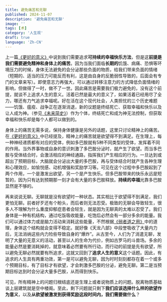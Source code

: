 ```yaml
---
title: 避免痛苦和无聊
published: 2024-11-07
description: '避免痛苦和无聊'
image: ''
tags: [术]
category: '人生观'
draft: true
language: 'Zh-CN'
---
```

上一篇[《更好的意义》](https://mp.weixin.qq.com/s/gssr6Xkuj83u5numWuqgQA)中说到我们需要追求**可持续的幸福快乐方法**，但是这**前提是我们需要避免精神和身体上的痛苦**。因为当我们面临**长期的**饥饿、病痛、恐惧等环境压力的时候，身体无法避免的会分泌那些负面的物质，给我们带来负面的情绪（短期的、适当的压力可能反而有利，这是由自身的反脆弱性导致的，后面会有专门的文章来写）。即使意志力再强大，可以通过转移注意力的方式降低负面情绪的影响，但做得了一时，做不了一世。因此痛苦是需要我们极力避免的，没有这个前提，就谈不上追求人生的意义。活着已然是最大的意义了，如果活着已经用尽了全力，哪还有力气追求幸福呢。好在活在这个现代社会，人类担忧的三个历史难题——饥饿、瘟疫、战争正在逐渐消退，新的议题是终结死亡、获取幸福和快乐以及让人成为神。（参见[《未来简史》](https://book.douban.com/subject/26943161/)）作为个体，终结死亡和成为神无法控制，但获取幸福和快乐却是每个人都可以做到的。

身体上的痛苦无需多说，保持身体健康是另外的话题，这里只讨论精神上的痛苦。在[《更好的意义》](https://mp.weixin.qq.com/s/gssr6Xkuj83u5numWuqgQA)中已经提及，精神上的痛苦就是欲望得不到满足。在生理上，每一种神经递质都有对应的受体，例如多巴胺就有5种不同类型的受体，发挥着不同的作用。当外界事物或自身的意识刺激了多巴胺分泌时，就产生了欲望。而当多巴胺与受体结合时，会激活相应的神经通路，指挥我们产生相应的行为。一旦达到或超出了预期目标，大脑就会分泌出大量的多巴胺，再与受体结合时就产生各种生理和心理效应，如愉悦感、动机增强和奖励学习等。可见在这个过程中多巴胺起到了两个作用，一个是激发出欲望，另一个是产生快乐。但多巴胺带来的快乐永远是短暂的，因为只有达到预期那一刻才会有大量的多巴胺释放。**持续的幸福**光靠多巴胺显然是不够的。

再来说说无聊。无聊就是没有欲望时一种状态。其实相比于欲望得不到满足，我们更怕无聊。前者好歹还有个盼头，而后者则无法忍受。极致的无聊会导致轻生，很多人不理解为什么重度抑郁症患者会轻生，就是因为无聊真的太难以忍受了。我们身体是一种有机结构，通过吃饭吸收能量，吃饱后必然会有一部分多余的能量。我们可以通过体力或是脑力活动来消耗这些能量，不然根据[《弱者道之用》](https://mp.weixin.qq.com/s/BXkKHfHUKNlI5YocdefxCA)中的道理，身体这个结构就会变得不稳定。就好像《天龙八部》中段誉吸收了大量内力后，无法消纳这些内力险些导致自身的“爆炸”。从古至今，人们为了消遣无聊，发明了大量的无意义的活动，甚至以人的生命为代价，例如古罗马的斗兽场。多余的能量必然是要消耗掉的，就意味着必然要有所行动，而行动的前提是先有欲望，所以避免无聊必然就要有所追求，这就又回到了**追求人生的意义**这个话题。因此，有追求的人生具有两重功效，第一是可以避免无聊，因为时时刻刻都存在着一个或多个预期目标，有了目标才有欲望，才会刺激多巴胺的分泌，避免无聊。第二是当预期目标达到时会分泌大量多巴胺，从而得到快乐。

可见，所有精神上的问题归根结底还是生理上或者说物质上的问题。脱离物质基础谈上层建筑就是空中楼阁。至此，剩下问题就只剩下**我们应该选择什么样的欲望作为意义**，以及**从欲望被激发到获得奖励这段时间内，我们需要做什么**？
